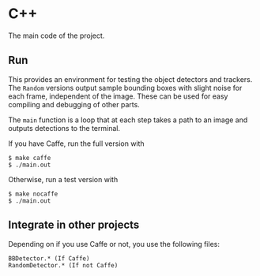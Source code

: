 # C++
The main code of the project.

## Run
This provides an environment for testing the object detectors and trackers. The ```Random``` versions output sample bounding boxes with slight noise for each frame, independent of the image. These can be used for easy compiling and debugging of other parts.

The ```main``` function is a loop that at each step takes a path to an image and outputs detections to the terminal.

If you have Caffe, run the full version with
```
$ make caffe
$ ./main.out
```
Otherwise, run a test version with
```
$ make nocaffe
$ ./main.out
```

## Integrate in other projects
Depending on if you use Caffe or not, you use the following files:
```
BBDetector.* (If Caffe)
RandomDetector.* (If not Caffe)
```
